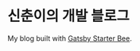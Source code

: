 # 신춘이의 개발 블로그 
My blog built with [Gatsby Starter Bee](https://github.com/JaeYeopHan/gatsby-starter-bee).
